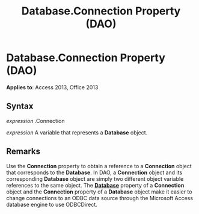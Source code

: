 ﻿---
title: Database.Connection Property (DAO)
TOCTitle: Connection Property
ms:assetid: 8b900ea4-9179-9ed1-bc0b-0576939bb2bd
ms:mtpsurl: https://msdn.microsoft.com/library/Ff197325(v=office.15)
ms:contentKeyID: 48546221
ms.date: 09/18/2015
mtps_version: v=office.15
---

# Database.Connection Property (DAO)


**Applies to**: Access 2013, Office 2013

## Syntax

*expression* .Connection

*expression* A variable that represents a **Database** object.

## Remarks

Use the **Connection** property to obtain a reference to a **Connection** object that corresponds to the **Database**. In DAO, a **Connection** object and its corresponding **Database** object are simply two different object variable references to the same object. The **[Database](connection-database-property-dao.md)** property of a **Connection** object and the **Connection** property of a **Database** object make it easier to change connections to an ODBC data source through the Microsoft Access database engine to use ODBCDirect.

